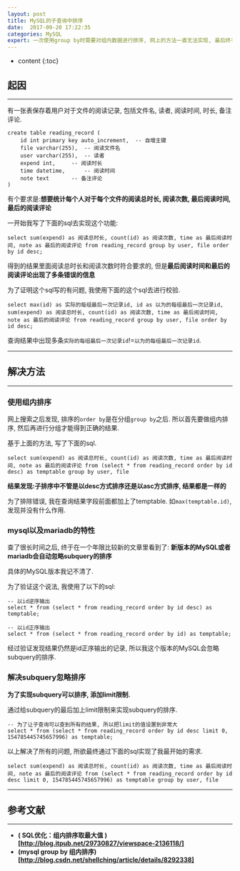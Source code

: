 ```yaml
---
layout: post
title: MySQL的子查询中排序 
date:  2017-09-20 17:22:35
categories: MySQL
expert: 一次使用group by时需要对组内数据进行排序, 网上的方法一直无法实现, 最后终于找到原因, 在这里记录一下
---
```


* content
{:toc}

## 起因

---

有一张表保存着用户对于文件的阅读记录, 包括文件名, 读者, 阅读时间, 时长, 备注评论.

```
create table reading_record (
	id int primary key auto_increment,	-- 自增主键
	file varchar(255),	-- 阅读文件名
	user varchar(255),	-- 读者
	expend int,		-- 阅读时长
	time datetime,		-- 阅读时间
	note text		-- 备注评论
)
```

有个要求是:**想要统计每个人对于每个文件的阅读总时长, 阅读次数, 最后阅读时间, 最后的阅读评论**

一开始我写了下面的sql去实现这个功能:

```
select sum(expend) as 阅读总时长, count(id) as 阅读次数, time as 最后阅读时间, note as 最后的阅读评论 from reading_record group by user, file order by id desc;
```

得到的结果里面阅读总时长和阅读次数时符合要求的, 但是**最后阅读时间和最后的阅读评论出现了多条错误的信息**

为了证明这个sql写的有问题, 我使用下面的这个sql去进行校验.

```
select max(id) as 实际的每组最后一次记录id, id as 以为的每组最后一次记录id, sum(expend) as 阅读总时长, count(id) as 阅读次数, time as 最后阅读时间, note as 最后的阅读评论 from reading_record group by user, file order by id desc;
```

查询结果中出现多条`实际的每组最后一次记录id`!=`以为的每组最后一次记录id`.

---

## 解决方法

---

### 使用组内排序

网上搜索之后发现, 排序的`order by`是在分组`group by`之后. 所以首先要做组内排序, 然后再进行分组才能得到正确的结果.

基于上面的方法, 写了下面的sql.

```
select sum(expend) as 阅读总时长, count(id) as 阅读次数, time as 最后阅读时间, note as 最后的阅读评论 from (select * from reading_record order by id desc) as temptable group by user, file
```

**结果发现:子排序中不管是以desc方式排序还是以asc方式排序, 结果都是一样的**

为了排除错误, 我在查询结果字段前面都加上了temptable. 如`max(temptable.id)`, 发现并没有什么作用.

### mysql以及mariadb的特性

查了很长时间之后, 终于在一个年限比较新的文章里看到了: **新版本的MySQL或者mariadb会自动忽略subquery的排序**

具体的MySQL版本我记不清了.

为了验证这个说法, 我使用了以下的sql:

```
-- 以id逆序输出
select * from (select * from reading_record order by id desc) as temptable;

-- 以id正序输出
select * from (select * from reading_record order by id) as temptable;
```

经过验证发现结果仍然是id正序输出的记录, 所以我这个版本的MySQL会忽略subquery的排序.

### 解决subquery忽略排序

**为了实现subquery可以排序, 添加limit限制.**

通过给subquery的最后加上limit限制来实现subquery的排序.

```
-- 为了让子查询可以查到所有的结果, 所以把limit的值设置到非常大
select * from (select * from reading_record order by id desc limit 0, 154785445745657996) as temptable;
```

以上解决了所有的问题, 所欲最终通过下面的sql实现了我最开始的需求.

```
select sum(expend) as 阅读总时长, count(id) as 阅读次数, time as 最后阅读时间, note as 最后的阅读评论 from (select * from reading_record order by id desc limit 0, 154785445745657996) as temptable group by user, file
```
---

## 参考文献

---

* **( SQL优化：组内排序取最大值 )[http://blog.itpub.net/29730827/viewspace-2136118/]**
* **(mysql group by 组内排序)[http://blog.csdn.net/shellching/article/details/8292338]**
